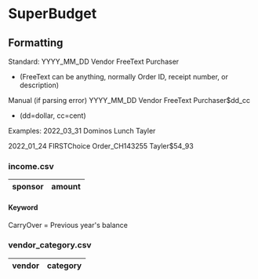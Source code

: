 # SuperBudget

## Formatting

Standard: YYYY_MM_DD Vendor FreeText Purchaser

- (FreeText can be anything, normally Order ID, receipt number, or description)

Manual (if parsing error) YYYY_MM_DD Vendor FreeText Purchaser$dd_cc

- (dd=dollar, cc=cent)

Examples:
2022_03_31 Dominos Lunch Tayler

2022_01_24 FIRSTChoice Order_CH143255 Tayler$54_93

### income.csv

| sponsor | amount |
|---------|--------|

#### Keyword

CarryOver = Previous year's balance

### vendor_category.csv

| vendor | category |
|--------|----------|
